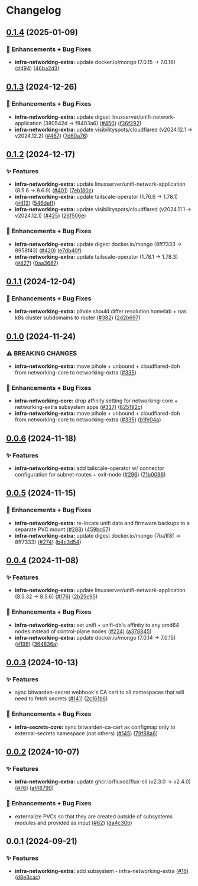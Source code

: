 # Changelog

## [0.1.4](https://github.com/ppat/homelab-ops-kubernetes-apps/compare/infra-networking-extra-v0.1.3...infra-networking-extra-v0.1.4) (2025-01-09)


### 🚀 Enhancements + Bug Fixes

* **infra-networking-extra:** update docker.io/mongo (7.0.15 -&gt; 7.0.16) ([#494](https://github.com/ppat/homelab-ops-kubernetes-apps/issues/494)) ([46ba2d3](https://github.com/ppat/homelab-ops-kubernetes-apps/commit/46ba2d3265a86404684b19579b9d772e51f53bd9))

## [0.1.3](https://github.com/ppat/homelab-ops-kubernetes-apps/compare/infra-networking-extra-v0.1.2...infra-networking-extra-v0.1.3) (2024-12-26)


### 🚀 Enhancements + Bug Fixes

* **infra-networking-extra:** update digest linuxserver/unifi-network-application (380542d -&gt; f8403a6) ([#450](https://github.com/ppat/homelab-ops-kubernetes-apps/issues/450)) ([f36f292](https://github.com/ppat/homelab-ops-kubernetes-apps/commit/f36f292702a61c429249ae94fef7e0f55d02b052))
* **infra-networking-extra:** update visibilityspots/cloudflared (v2024.12.1 -&gt; v2024.12.2) ([#467](https://github.com/ppat/homelab-ops-kubernetes-apps/issues/467)) ([7d60a76](https://github.com/ppat/homelab-ops-kubernetes-apps/commit/7d60a76b688578f09f791c5f219eb299227296c9))

## [0.1.2](https://github.com/ppat/homelab-ops-kubernetes-apps/compare/infra-networking-extra-v0.1.1...infra-networking-extra-v0.1.2) (2024-12-17)


### ✨ Features

* **infra-networking-extra:** update linuxserver/unifi-network-application (8.5.6 -&gt; 8.6.9) ([#401](https://github.com/ppat/homelab-ops-kubernetes-apps/issues/401)) ([7eb180c](https://github.com/ppat/homelab-ops-kubernetes-apps/commit/7eb180c95cba91bc98153ea8787285c3436e1780))
* **infra-networking-extra:** update tailscale-operator (1.76.6 -&gt; 1.78.1) ([#413](https://github.com/ppat/homelab-ops-kubernetes-apps/issues/413)) ([546deff](https://github.com/ppat/homelab-ops-kubernetes-apps/commit/546deff40d12d663a72ba89ef6a3371822543713))
* **infra-networking-extra:** update visibilityspots/cloudflared (v2024.11.1 -&gt; v2024.12.1) ([#425](https://github.com/ppat/homelab-ops-kubernetes-apps/issues/425)) ([26f506e](https://github.com/ppat/homelab-ops-kubernetes-apps/commit/26f506ec8868300b227cad1adaa050cc977f07d2))


### 🚀 Enhancements + Bug Fixes

* **infra-networking-extra:** update digest docker.io/mongo (8ff7333 -&gt; 8958f43) ([#420](https://github.com/ppat/homelab-ops-kubernetes-apps/issues/420)) ([e7db40f](https://github.com/ppat/homelab-ops-kubernetes-apps/commit/e7db40f644bba88696bb0789316cbe8e2d634b89))
* **infra-networking-extra:** update tailscale-operator (1.78.1 -&gt; 1.78.3) ([#427](https://github.com/ppat/homelab-ops-kubernetes-apps/issues/427)) ([0aa3687](https://github.com/ppat/homelab-ops-kubernetes-apps/commit/0aa368776cc71b0e062eaefe96746be0d31fc03b))

## [0.1.1](https://github.com/ppat/homelab-ops-kubernetes-apps/compare/infra-networking-extra-v0.1.0...infra-networking-extra-v0.1.1) (2024-12-04)


### 🚀 Enhancements + Bug Fixes

* **infra-networking-extra:** pihole should differ resolution homelab + nas k8s cluster subdomains to router ([#382](https://github.com/ppat/homelab-ops-kubernetes-apps/issues/382)) ([2d2b697](https://github.com/ppat/homelab-ops-kubernetes-apps/commit/2d2b697aff488391508d216c5c829e70f6acf7c9))

## [0.1.0](https://github.com/ppat/homelab-ops-kubernetes-apps/compare/infra-networking-extra-v0.0.6...infra-networking-extra-v0.1.0) (2024-11-24)


### ⚠ BREAKING CHANGES

* **infra-networking-extra:** move pihole + unbound + cloudflared-doh from networking-core to networking-extra ([#335](https://github.com/ppat/homelab-ops-kubernetes-apps/issues/335))

### 🚀 Enhancements + Bug Fixes

* **infra-networking-core:** drop affinity setting for networking-core + networking-extra subsystem apps ([#337](https://github.com/ppat/homelab-ops-kubernetes-apps/issues/337)) ([825192c](https://github.com/ppat/homelab-ops-kubernetes-apps/commit/825192c655ecf6fad55b1728f37fe5a6c0292924))
* **infra-networking-extra:** move pihole + unbound + cloudflared-doh from networking-core to networking-extra ([#335](https://github.com/ppat/homelab-ops-kubernetes-apps/issues/335)) ([b1fe04a](https://github.com/ppat/homelab-ops-kubernetes-apps/commit/b1fe04ad3d28a6674a5c7676a591590ec458d8ee))

## [0.0.6](https://github.com/ppat/homelab-ops-kubernetes-apps/compare/infra-networking-extra-v0.0.5...infra-networking-extra-v0.0.6) (2024-11-18)


### ✨ Features

* **infra-networking-extra:** add tailscale-operator w/ connector configuration for subnet-routes + exit-node ([#296](https://github.com/ppat/homelab-ops-kubernetes-apps/issues/296)) ([71b0096](https://github.com/ppat/homelab-ops-kubernetes-apps/commit/71b0096b8ecf04b151d14d532c8229efb08daa37))

## [0.0.5](https://github.com/ppat/homelab-ops-kubernetes-apps/compare/infra-networking-extra-v0.0.4...infra-networking-extra-v0.0.5) (2024-11-15)


### 🚀 Enhancements + Bug Fixes

* **infra-networking-extra:** re-locate unifi data and firmware backups to a separate PVC mount ([#288](https://github.com/ppat/homelab-ops-kubernetes-apps/issues/288)) ([459bc67](https://github.com/ppat/homelab-ops-kubernetes-apps/commit/459bc6728dcd10ebd165020677e8fbfe71f94164))
* **infra-networking-extra:** update digest docker.io/mongo (7ba1f8f -&gt; 8ff7333) ([#274](https://github.com/ppat/homelab-ops-kubernetes-apps/issues/274)) ([b4c3d54](https://github.com/ppat/homelab-ops-kubernetes-apps/commit/b4c3d54bc1f7eb5fe691cad04b9bfc6802a5217e))

## [0.0.4](https://github.com/ppat/homelab-ops-kubernetes-apps/compare/infra-networking-extra-v0.0.3...infra-networking-extra-v0.0.4) (2024-11-08)


### ✨ Features

* **infra-networking-extra:** update linuxserver/unifi-network-application (8.3.32 -&gt; 8.5.6) ([#176](https://github.com/ppat/homelab-ops-kubernetes-apps/issues/176)) ([2b25c95](https://github.com/ppat/homelab-ops-kubernetes-apps/commit/2b25c95b905d0844f6a913ac213b89496eafd1e5))


### 🚀 Enhancements + Bug Fixes

* **infra-networking-extra:** set unifi + unifi-db's affinity to any amd64 nodes instead of control-plane nodes ([#224](https://github.com/ppat/homelab-ops-kubernetes-apps/issues/224)) ([a378845](https://github.com/ppat/homelab-ops-kubernetes-apps/commit/a378845862fe46a3717f3342a98793760459d1ad))
* **infra-networking-extra:** update docker.io/mongo (7.0.14 -&gt; 7.0.15) ([#198](https://github.com/ppat/homelab-ops-kubernetes-apps/issues/198)) ([364836a](https://github.com/ppat/homelab-ops-kubernetes-apps/commit/364836a1d1269b473ad9db35da3c0d00c4f20567))

## [0.0.3](https://github.com/ppat/homelab-ops-kubernetes-apps/compare/infra-networking-extra-v0.0.2...infra-networking-extra-v0.0.3) (2024-10-13)


### ✨ Features

* sync bitwarden-secret webhook's CA cert to all namespaces that will need to fetch secrets ([#141](https://github.com/ppat/homelab-ops-kubernetes-apps/issues/141)) ([2c161b6](https://github.com/ppat/homelab-ops-kubernetes-apps/commit/2c161b6d3aad70a8e7924c3dc407e504d13cab23))


### 🚀 Enhancements + Bug Fixes

* **infra-secrets-core:** sync bitwarden-ca-cert as configmap only to external-secrets namespace (not others) ([#145](https://github.com/ppat/homelab-ops-kubernetes-apps/issues/145)) ([79f88a6](https://github.com/ppat/homelab-ops-kubernetes-apps/commit/79f88a6e166da979d0ca4ebcbff04f821ac10ae5))

## [0.0.2](https://github.com/ppat/homelab-ops-kubernetes-apps/compare/infra-networking-extra-v0.0.1...infra-networking-extra-v0.0.2) (2024-10-07)


### ✨ Features

* **infra-networking-extra:** update ghcr.io/fluxcd/flux-cli (v2.3.0 -&gt; v2.4.0) ([#76](https://github.com/ppat/homelab-ops-kubernetes-apps/issues/76)) ([af48790](https://github.com/ppat/homelab-ops-kubernetes-apps/commit/af48790dce1a5d1f1966ed740818a7fa1ca4d77a))


### 🚀 Enhancements + Bug Fixes

* externalize PVCs so that they are created outside of subsystems modules and provided as input ([#62](https://github.com/ppat/homelab-ops-kubernetes-apps/issues/62)) ([da4c30b](https://github.com/ppat/homelab-ops-kubernetes-apps/commit/da4c30b5e87ecd5e8f92fb74c427616c794ee830))

## 0.0.1 (2024-09-21)


### ✨ Features

* **infra-networking-extra:** add subsystem - infra-networking-extra ([#16](https://github.com/ppat/homelab-ops-kubernetes-apps/issues/16)) ([d8e3cac](https://github.com/ppat/homelab-ops-kubernetes-apps/commit/d8e3cac9071840835609dbe94d233a3c47d3f7ec))

